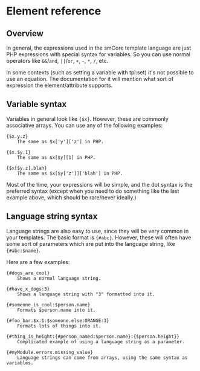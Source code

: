 # Element reference

## Overview

In general, the expressions used in the smCore template language are just PHP
expressions with special syntax for variables. So you can use normal operators
like `&&`/`and`, `||`/`or`, `+`, `-`, `*`, `/`, etc.

In some contexts (such as setting a variable with tpl:set) it's not possible
to use an equation. The documentation for it will mention what sort of
expression the element/attribute supports.

## Variable syntax

Variables in general look like `{$x}`. However, these are commonly associative
arrays. You can use any of the following examples:

	{$x.y.z}
		The same as $x['y']['z'] in PHP.

	{$x.$y.1}
		The same as $x[$y][1] in PHP.

	{$x[$y.z].blah}
		The same as $x[$y['z']]['blah'] in PHP.

Most of the time, your expressions will be simple, and the dot syntax is the
preferred syntax (except when you need to do something like the last example
above, which should be rare/never ideally.)


## Language string syntax

Language strings are also easy to use, since they will be very common in your
templates. The basic format is `{#abc}`. However, these will often have some
sort of parameters which are put into the language string, like `{#abc:$name}`.

Here are a few examples:

	{#dogs_are_cool}
		Shows a normal language string.

	{#have_x_dogs:3}
		Shows a language string with "3" formatted into it.

	{#someone_is_cool:$person.name}
		Formats $person.name into it.

	{#foo_bar:$x:1:$someone.else:ORANGE:3}
		Formats lots of things into it.

	{#thing_is_height:{#person_named:$person.name}:{$person.height}}
		Complicated example of using a language string as a parameter.

	{#myModule.errors.missing_value}
		Language strings can come from arrays, using the same syntax as variables.